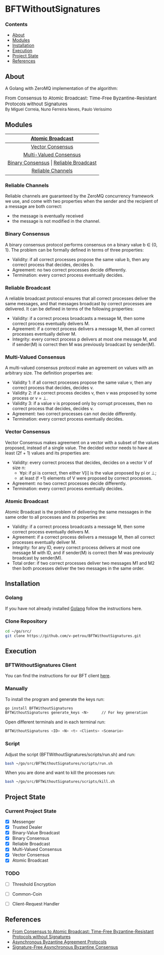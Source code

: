 # BFTWithoutSignatures

### Contents
- [About](#about)
- [Modules](#modules)
- [Installation](#installation)
- [Execution](#execution)
- [Project State](#project-state)
- [References](#references)


## About
A Golang with ZeroMQ implementation of the algorithm:
<div style="font-size: 15px">
From Consensus to Atomic Broadcast: Time-Free Byzantine-Resistant Protocols without Signatures
</div>
<div style="font-size: 13px">
    By Miguel Correia, Nuno Ferreira Neves, Paulo Verissimo
</div>


## Modules
| [Atomic Broadcast](#atomic-broadcast)                                                |
| :-----------------------------------------------------------------------------------:|
| [Vector Consensus](#vector-consensus)                                                |
| [Multi-Valued Consensus](#multi-valued-consensus)                                    |
| [Binary Consensus](#binary-consensus)  \|  [Reliable Broadcast](#reliable-broadcast) |
| [Reliable Channels](#reliable-channels)                                                                   |

### Reliable Channels
Reliable channels are guaranteed by the ZeroMQ concurrency framework we use, and come with
two properties when the sender and the recipient of a message are both correct:
- the message is eventually received
- the message is not modified in the channel.
### Binary Consensus
A binary consensus protocol performs consensus on a binary value b ∈ {0, 1}. The problem
can be formally defined in terms of three properties:
- Validity: if all correct processes propose the same value b, then any correct process
that decides, decides b.
- Agreement: no two correct processes decide differently.
- Termination: every correct process eventually decides.
### Reliable Broadcast
A reliable broadcast protocol ensures that all correct processes deliver the same messages,
and that messages broadcast by correct processes are delivered. It can be defined in terms
of the following properties:
- Validity: if a correct process broadcasts a message M, then some correct process
eventually delivers M.
- Agreement: if a correct process delivers a message M, then all correct processes
eventually deliver M.
- Integrity: every correct process p delivers at most one message M, and if sender(M) is
correct then M was previously broadcast by sender(M).
### Multi-Valued Consensus
A multi-valued consensus protocol make an agreement on values with an arbitrary size. The definition
properties are:
- Validity 1: if all correct processes propose the same value v, then any correct process that
decides, decides v.
- Validity 2: if a correct process decides v, then v was proposed by some process or v = ⊥.
- Validity 3: if a value v is proposed only by corrupt processes, then no correct process that
decides, decides v.
- Agreement: two correct processes can not decide differently.
- Termination: every correct process eventually decides.
### Vector Consensus
Vector Consensus makes agreement on a vector with a subset of the values proposed, instead of a
single value. The decided vector needs to have at least (2f + 1) values and its properties are:
- Validity: every correct process that decides, decides on a vector V of size n:
    * ∀pi: if pi is correct, then either V[i] is the value proposed by pi or ⊥;
    * at least (f +1) elements of V were proposed by correct processes.
- Agreement: no two correct processes decide differently.
- Termination: every correct process eventually decides.
### Atomic Broadcast
Atomic Broadcast is the problem of delivering the same messages in the same order to all processes
and its properties are:
- Validity: if a correct process broadcasts a message M, then some correct process eventually delivers M.
- Agreement: if a correct process delivers a message M, then all correct processes eventually deliver M.
- Integrity: for any ID, every correct process delivers at most one message M with ID, and if sender(M)
is correct then M was previously broadcast by sender(M).
- Total order: if two correct processes deliver two messages M1 and M2 then both processes deliver
the two messages in the same order.


## Installation
### Golang
If you have not already installed [Golang](https://golang.org/doc/install) follow the instructions here.
### Clone Repository
```bash
cd ~/go/src/
git clone https://github.com/v-petrou/BFTWithoutSignatures.git
```


## Execution
### BFTWithoutSignatures Client
You can find the instructions for our BFT client [here](https://github.com/v-petrou/BFTWithoutSignatures_Client).
### Manually
To install the program and generate the keys run:
```bash
go install BFTWithoutSignatures
BFTWithoutSignatures generate_keys <N>      // For key generation
```
Open <N> different terminals and in each terminal run:
```bash
BFTWithoutSignatures <ID> <N> <t> <Clients> <Scenario>
```
### Script
Adjust the script (BFTWithoutSignatures/scripts/run.sh) and run:
```bash
bash ~/go/src/BFTWithoutSignatures/scripts/run.sh
```
When you are done and want to kill the processes run:
```bash
bash ~/go/src/BFTWithoutSignatures/scripts/kill.sh
```


## Project State
### Current Project State
- [x] Messenger
- [x] Trusted Dealer
- [x] Binary-Value Broadcast
- [x] Binary Consensus
- [x] Reliable Broadcast
- [x] Multi-Valued Consensus
- [x] Vector Consensus
- [x] Atomic Broadcast
### TODO
- [ ] Threshold Encryption
- [ ] Common-Coin
- [ ] Client-Request Handler


## References
- [From Consensus to Atomic Broadcast: Time-Free Byzantine-Resistant Protocols without Signatures](https://www.researchgate.net/publication/220459271_From_Consensus_to_Atomic_Broadcast_Time-Free_Byzantine-Resistant_Protocols_without_Signatures)
- [Asynchronous Byzantine Agreement Protocols](https://www.researchgate.net/publication/220248572_Asynchronous_Byzantine_Agreement_Protocols)
- [Signature-Free Asynchronous Byzantine Consensus](https://www.researchgate.net/publication/266659538_Signature-Free_Asynchronous_Byzantine_Consensus_with_tn3_and_On_Messages)
